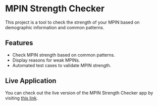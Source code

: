 # MPIN Strength Checker

This project is a tool to check the strength of your MPIN based on demographic information and common patterns.


## Features
- Check MPIN strength based on common patterns.
- Display reasons for weak MPINs.
- Automated test cases to validate MPIN strength.

## Live Application

You can check out the live version of the MPIN Strength Checker app by visiting [this link](https://mpinassignmentkishankumar2021ugpi014-guohbdehdys34j2tsqioiz.streamlit.app/).
